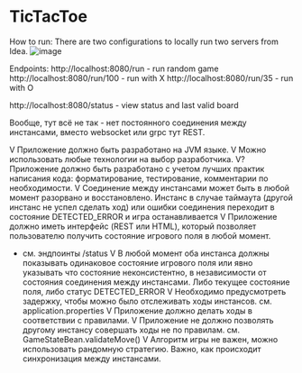 # TicTacToe
How to run: There are two configurations to locally run two servers from Idea. 
![image](https://github.com/Norgorn/TicTacToe/assets/18321319/9248abba-8e4f-4fcd-9186-6f292154df94)

Endpoints:
http://localhost:8080/run - run random game
http://localhost:8080/run/100 - run with X
http://localhost:8080/run/35 - run with O

http://localhost:8080/status - view status and last valid board

Вообще, тут всё не так - нет постоянного соединения между инстансами, вместо websocket или grpc тут REST.

V Приложение должно быть разработано на JVM языке.
V Можно использовать любые технологии на выбор разработчика.
V? Приложение должно быть разработано с учетом лучших практик написания кода: форматирование, тестирование, комментарии по необходимости.
V Соединение между инстансами может быть в любой момент разорвано и восстановлено. 
  Инстанс в случае таймаута (другой инстанс не успел сделать ход) или ошибки соединения переходит в состояние DETECTED_ERROR и игра останавливается
V Приложение должно иметь интерфейс (REST или HTML), который позволяет пользователю получить состояние игрового поля в любой момент.
  - см. эндпоинты /status
V В любой момент оба инстанса должны показывать одинаковое состояние игрового поля или явно указывать что состояние неконсистентно, в независимости от состояния соединения между инстансами.
  Либо текущее состояние поля, либо статус DETECTED_ERROR
V Необходимо предусмотреть задержку, чтобы можно было отслеживать ходы инстансов.
  см. application.properties
V Приложение должно делать ходы в соответствии с правилами.
V Приложение не должно позволять другому инстансу совершать ходы не по правилам.
  см. GameStateBean.validateMove()
V Алгоритм игры не важен, можно использовать рандомную стратегию. Важно, как происходит синхронизация между инстансами.
